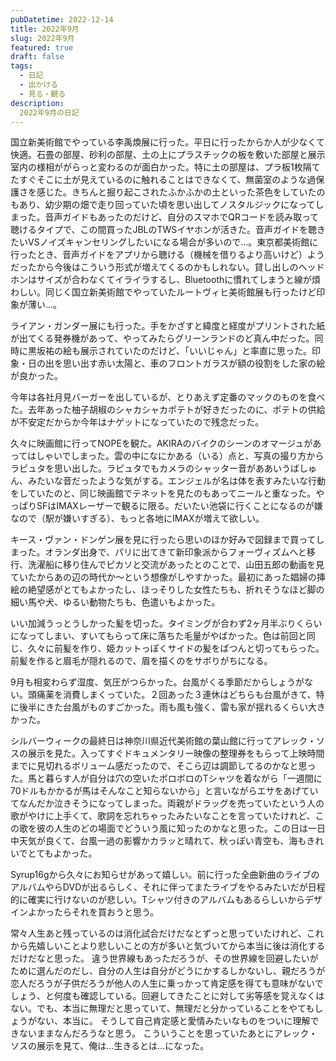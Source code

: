 ```yaml
---
pubDatetime: 2022-12-14
title: 2022年9月
slug: 2022年9月
featured: true
draft: false
tags:
  - 日記
  - 出かける
  - 見る・観る
description:
  2022年9月の日記
---
```


国立新美術館でやっている李禹煥展に行った。平日に行ったからか人が少なくて快適。石畳の部屋、砂利の部屋、土の上にプラスチックの板を敷いた部屋と展示室内の様相ががらっと変わるのが面白かった。特に土の部屋は、プラ板1枚隔てたすぐそこに土が見えているのに触れることはできなくて、無菌室のような過保護さを感じた。きちんと掘り起こされたふかふかの土といった茶色をしていたのもあり、幼少期の畑で走り回っていた頃を思い出してノスタルジックになってしまった。音声ガイドもあったのだけど、自分のスマホでQRコードを読み取って聴けるタイプで、この間買ったJBLのTWSイヤホンが活きた。音声ガイドを聴きたいVSノイズキャンセリングしたいになる場合が多いので…。東京都美術館に行ったとき、音声ガイドをアプリから聴ける（機械を借りるより高いけど）ようだったから今後はこういう形式が増えてくるのかもしれない。貸し出しのヘッドホンはサイズが合わなくてイライラするし、Bluetoothに慣れてしまうと線が煩わしい。同じく国立新美術館でやっていたルートヴィヒ美術館展も行ったけど印象が薄い…。

ライアン・ガンダー展にも行った。手をかざすと緯度と経度がプリントされた紙が出てくる発券機があって、やってみたらグリーンランドのど真ん中だった。同時に黒坂祐の絵も展示されていたのだけど、「いいじゃん」と率直に思った。印象・日の出を思い出す赤い太陽と、車のフロントガラスが額の役割をした家の絵が良かった。

今年は各社月見バーガーを出しているが、とりあえず定番のマックのものを食べた。去年あった柚子胡椒のシャカシャカポテトが好きだったのに、ポテトの供給が不安定だからか今年はナゲットになっていたので残念だった。

久々に映画館に行ってNOPEを観た。AKIRAのバイクのシーンのオマージュがあってはしゃいでしまった。雲の中になにかある（いる）点と、写真の撮り方からラピュタを思い出した。ラピュタでもカメラのシャッター音がああいうばしゅん、みたいな音だったような気がする。エンジェルが名は体を表すみたいな行動をしていたのと、同じ映画館でテネットを見たのもあってニールと重なった。やっぱりSFはIMAXレーザーで観るに限る。だいたい池袋に行くことになるのが嫌なので（駅が嫌いすぎる）、もっと各地にIMAXが増えて欲しい。

キース・ヴァン・ドンゲン展を見に行ったら思いのほか好みで図録まで買ってしまった。オランダ出身で、パリに出てきて新印象派からフォーヴィズムへと移行、洗濯船に移り住んでピカソと交流があったとのことで、山田五郎の動画を見ていたからあの辺の時代か〜という想像がしやすかった。最初にあった娼婦の挿絵の絶望感がとてもよかったし、ほっそりした女性たちも、折れそうなほど脚の細い馬や犬、ゆるい動物たちも、色遣いもよかった。

いい加減うっとうしかった髪を切った。タイミングが合わず2ヶ月半ぶりくらいになってしまい、すいてもらって床に落ちた毛量がやばかった。色は前回と同じ、久々に前髪を作り、姫カットっぽくサイドの髪をぱつんと切ってもらった。前髪を作ると眉毛が隠れるので、眉を描くのをサボりがちになる。

9月も相変わらず湿度、気圧がつらかった。台風がくる季節だからしょうがない。頭痛薬を消費しまくっていた。２回あった３連休はどちらも台風がきて、特に後半にきた台風がものすごかった。雨も風も強く、雷も家が揺れるくらい大きかった。

シルバーウィークの最終日は神奈川県近代美術館の葉山館に行ってアレック・ソスの展示を見た。入ってすぐドキュメンタリー映像の整理券をもらって上映時間までに見切れるボリューム感だったので、そこら辺は調節してるのかなと思った。馬と暮らす人が自分は穴の空いたボロボロのTシャツを着ながら「一週間に70ドルもかかるが馬はそんなこと知らないから」と言いながらエサをあげていてなんだか泣きそうになってしまった。両親がドラッグを売っていたという人の歌がやけに上手くて、歌詞を忘れちゃったみたいなことを言っていたけれど、この歌を彼の人生のどの場面でどういう風に知ったのかなと思った。この日は一日中天気が良くて、台風一過の影響かカラッと晴れて、秋っぽい青空も、海もきれいでとてもよかった。

Syrup16gから久々にお知らせがあって嬉しい。前に行った全曲新曲のライブのアルバムやらDVDが出るらしく、それに伴ってまたライブをやるみたいだが日程的に確実に行けないのが悲しい。Tシャツ付きのアルバムもあるらしいからデザインよかったらそれを買おうと思う。

常々人生あと残っているのは消化試合だけだなとずっと思っていたけれど、これから先嬉しいことより悲しいことの方が多いと気づいてから本当に後は消化するだけだなと思った。 違う世界線もあっただろうが、その世界線を回避したいがために選んだのだし、自分の人生は自分がどうにかするしかないし、親だろうが恋人だろうが子供だろうが他人の人生に乗っかって肯定感を得ても意味がないでしょう、と何度も確認している。回避してきたことに対して劣等感を覚えなくはない。でも、本当に無理だと思っていて、無理だと分かっていることをやてもしょうがない、本当に。
そうして自己肯定感と愛情みたいなものをついに理解できないままなんだろうなと思う。
こういうことを思っていたあとにアレック・ソスの展示を見て、俺は…生きるとは…になった。